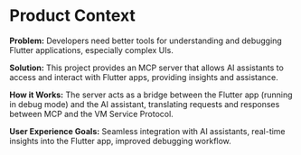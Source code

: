 # Product Context

**Problem:** Developers need better tools for understanding and debugging Flutter applications, especially complex UIs.

**Solution:** This project provides an MCP server that allows AI assistants to access and interact with Flutter apps, providing insights and assistance.

**How it Works:** The server acts as a bridge between the Flutter app (running in debug mode) and the AI assistant, translating requests and responses between MCP and the VM Service Protocol.

**User Experience Goals:** Seamless integration with AI assistants, real-time insights into the Flutter app, improved debugging workflow.
